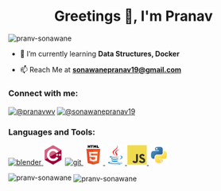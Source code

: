 <h1 align="center">Greetings 👋, I'm Pranav</h1>
<p align="left"> <img src="https://komarev.com/ghpvc/?username=pranv-sonawane&label=Profile%20views&color=0e75b6&style=flat" alt="pranv-sonawane" /> </p>

- 🌱 I’m currently learning **Data Structures, Docker**

- 📫 Reach Me at **sonawanepranav19@gmail.com**

<h3 align="left">Connect with me:</h3>
<p align="left">
<a href="https://instagram.com/@pranavwv" target="blank"><img align="center" src="https://raw.githubusercontent.com/rahuldkjain/github-profile-readme-generator/master/src/images/icons/Social/instagram.svg" alt="@pranavwv" height="30" width="40" /></a>
<a href="https://www.hackerrank.com/@sonawanepranav19" target="blank"><img align="center" src="https://raw.githubusercontent.com/rahuldkjain/github-profile-readme-generator/master/src/images/icons/Social/hackerrank.svg" alt="@sonawanepranav19" height="30" width="40" /></a>
</p>

<h3 align="left">Languages and Tools:</h3>
<p align="left"> <a href="https://www.blender.org/" target="_blank" rel="noreferrer"> <img src="https://download.blender.org/branding/community/blender_community_badge_white.svg" alt="blender" width="40" height="40"/> </a> <img src="https://raw.githubusercontent.com/devicons/devicon/master/icons/cplusplus/cplusplus-original.svg" alt="cplusplus" width="40" height="40"/> </a> <a href="https://git-scm.com/" target="_blank" rel="noreferrer"> <img src="https://www.vectorlogo.zone/logos/git-scm/git-scm-icon.svg" alt="git" width="40" height="40"/> </a> <a href="https://www.w3.org/html/" target="_blank" rel="noreferrer"> <img src="https://raw.githubusercontent.com/devicons/devicon/master/icons/html5/html5-original-wordmark.svg" alt="html5" width="40" height="40"/> </a> <a href="https://www.java.com" target="_blank" rel="noreferrer"> <img src="https://raw.githubusercontent.com/devicons/devicon/master/icons/java/java-original.svg" alt="java" width="40" height="40"/> </a> <a href="https://developer.mozilla.org/en-US/docs/Web/JavaScript" target="_blank" rel="noreferrer"> <img src="https://raw.githubusercontent.com/devicons/devicon/master/icons/javascript/javascript-original.svg" alt="javascript" width="40" height="40"/> </a> <a href="https://www.python.org" target="_blank" rel="noreferrer"> <img src="https://raw.githubusercontent.com/devicons/devicon/master/icons/python/python-original.svg" alt="python" width="40" height="40"/> </a> </p>

<p><img align="left" src="https://github-readme-stats.vercel.app/api/top-langs?username=pranv-sonawane&show_icons=true&locale=en&layout=compact" alt="pranv-sonawane" /></p>

<p>&nbsp;<img align="center" src="https://github-readme-stats.vercel.app/api?username=pranv-sonawane&show_icons=true&locale=en" alt="pranv-sonawane" /></p>

